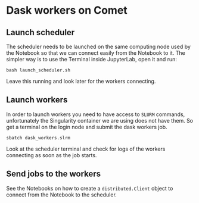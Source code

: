 # Dask workers on Comet

## Launch scheduler

The scheduler needs to be launched on the same computing node used by the Notebook
so that we can connect easily from the Notebook to it.
The simpler way is to use the Terminal inside JupyterLab, open it and run:

    bash launch_scheduler.sh

Leave this running and look later for the workers connecting.

## Launch workers

In order to launch workers you need to have access to `SLURM` commands, unfortunately
the Singularity container we are using does not have them.
So get a terminal on the login node and submit the dask workers job.

    sbatch dask_workers.slrm

Look at the scheduler terminal and check for logs of the workers connecting as soon
as the job starts.

## Send jobs to the workers

See the Notebooks on how to create a `distributed.Client` object to connect from
the Notebook to the scheduler.
